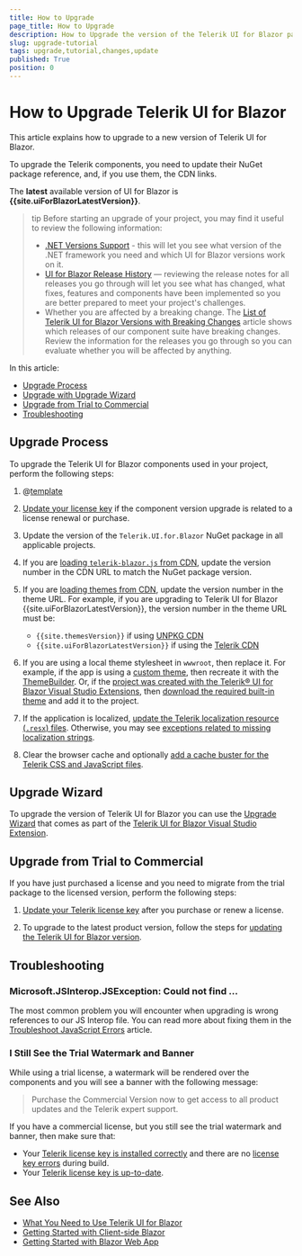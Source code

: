 ```yaml
---
title: How to Upgrade
page_title: How to Upgrade
description: How to Upgrade the version of the Telerik UI for Blazor package.
slug: upgrade-tutorial
tags: upgrade,tutorial,changes,update
published: True
position: 0
---
```


# How to Upgrade Telerik UI for Blazor

This article explains how to upgrade to a new version of Telerik UI for Blazor.

To upgrade the Telerik components, you need to update their NuGet package reference, and, if you use them, the CDN links.

The **latest** available version of UI for Blazor is **{{site.uiForBlazorLatestVersion}}**.

>tip Before starting an upgrade of your project, you may find it useful to review the following information:
>
> * [.NET Versions Support](slug:system-requirements#-net-versions-support) - this will let you see what version of the .NET framework you need and which UI for Blazor versions work on it.
> * [UI for Blazor Release History](https://www.telerik.com/support/whats-new/blazor-ui/release-history) — reviewing the release notes for all releases you go through will let you see what has changed, what fixes, features and components have been implemented so you are better prepared to meet your project's challenges.
> * Whether you are affected by a breaking change. The [List of Telerik UI for Blazor Versions with Breaking Changes](slug:versions-with-breaking-changes) article shows which releases of our component suite have breaking changes. Review the information for the releases you go through so you can evaluate whether you will be affected by anything.

In this article:

* [Upgrade Process](#upgrade-process)
* [Upgrade with Upgrade Wizard](#upgrade-wizard)
* [Upgrade from Trial to Commercial](#upgrade-from-trial-to-commercial)
* [Troubleshooting](#troubleshooting)


## Upgrade Process

To upgrade the Telerik UI for Blazor components used in your project, perform the following steps:

1. @[template](/_contentTemplates/common/general-info.md#ensure-nuget-packge-for-upgrade)

1. [Update your license key](slug:installation-license-key#license-key-updates) if the component version upgrade is related to a license renewal or purchase.

1. Update the version of the `Telerik.UI.for.Blazor` NuGet package in all applicable projects.

1. If you are [loading `telerik-blazor.js` from CDN](slug:common-features-cdn#javascript-urls), update the version number in the CDN URL to match the NuGet package version.

1. If you are [loading themes from CDN](slug:common-features-cdn#css-theme-urls), update the version number in the theme URL. For example, if you are upgrading to Telerik UI for Blazor {{site.uiForBlazorLatestVersion}}, the version number in the theme URL must be:
    * `{{site.themesVersion}}` if using [UNPKG CDN](slug:common-features-cdn#unpkg-cdn)
    * `{{site.uiForBlazorLatestVersion}}` if using the [Telerik CDN](slug:common-features-cdn#telerik-cdn)

1. If you are using a local theme stylesheet in `wwwroot`, then replace it. For example, if the app is using a [custom theme](slug:themes-customize), then recreate it with the [ThemeBuilder](https://docs.telerik.com/themebuilder). Or, if the [project was created with the Telerik&reg; UI for Blazor Visual Studio Extensions](slug:getting-started-vs-integration-new-project), then [download the required built-in theme](slug:themes-overview#built-in-themes) and add it to the project.

1. If the application is localized, [update the Telerik localization resource (`.resx`) files](slug:globalization-localization#step-2-add-resouce-files). Otherwise, you may see [exceptions related to missing localization strings](slug:common-kb-value-cannot-be-null-parameter-format).

1. Clear the browser cache and optionally [add a cache buster for the Telerik CSS and JavaScript files](slug:common-kb-browser-cache-buster).

## Upgrade Wizard

To upgrade the version of Telerik UI for Blazor you can use the [Upgrade Wizard](slug:getting-started-vs-integration-upgrade-project) that comes as part of the [Telerik UI for Blazor Visual Studio Extension](slug:getting-started-vs-integration-overview).

## Upgrade from Trial to Commercial

If you have just purchased a license and you need to migrate from the trial package to the licensed version, perform the following steps:

1. [Update your Telerik license key](slug:installation-license-key#license-key-updates) after you purchase or renew a license.

1. To upgrade to the latest product version, follow the steps for [updating the Telerik UI for Blazor version](#upgrade-process).

## Troubleshooting

### Microsoft.JSInterop.JSException: Could not find ...

The most common problem you will encounter when upgrading is wrong references to our JS Interop file. You can read more about fixing them in the [Troubleshoot JavaScript Errors](slug:troubleshooting-js-errors) article.

### I Still See the Trial Watermark and Banner

While using a trial license, a watermark will be rendered over the components and you will see a banner with the following message:

> Purchase the Commercial Version now to get access to all product updates and the Telerik expert support.

If you have a commercial license, but you still see the trial watermark and banner, then make sure that:

* Your [Telerik license key is installed correctly](slug:installation-license-key) and there are no [license key errors](slug:troubleshooting-license-key-errors) during build.
* Your [Telerik license key is up-to-date](slug:installation-license-key#license-key-updates).

## See Also

* [What You Need to Use Telerik UI for Blazor](slug:getting-started/what-you-need)
* [Getting Started with Client-side Blazor](slug:getting-started/client-side)
* [Getting Started with Blazor Web App](slug:getting-started/web-app)